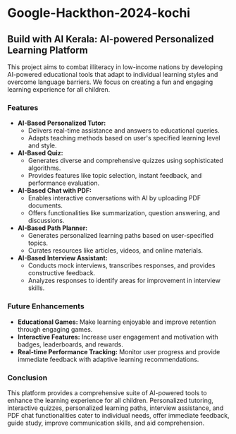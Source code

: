 # Google-Hackthon-2024-kochi

## Build with AI Kerala: AI-powered Personalized Learning Platform

This project aims to combat illiteracy in low-income nations by developing AI-powered educational tools that adapt to individual learning styles and overcome language barriers. We focus on creating a fun and engaging learning experience for all children.

### Features

* **AI-Based Personalized Tutor:**
  * Delivers real-time assistance and answers to educational queries.
  * Adapts teaching methods based on user's specified learning level and style.
* **AI-Based Quiz:**
  * Generates diverse and comprehensive quizzes using sophisticated algorithms.
  * Provides features like topic selection, instant feedback, and performance evaluation.
* **AI-Based Chat with PDF:**
  * Enables interactive conversations with AI by uploading PDF documents.
  * Offers functionalities like summarization, question answering, and discussions.
* **AI-Based Path Planner:**
  * Generates personalized learning paths based on user-specified topics.
  * Curates resources like articles, videos, and online materials.
* **AI-Based Interview Assistant:**
  * Conducts mock interviews, transcribes responses, and provides constructive feedback.
  * Analyzes responses to identify areas for improvement in interview skills.

### Future Enhancements

* **Educational Games:** Make learning enjoyable and improve retention through engaging games.
* **Interactive Features:** Increase user engagement and motivation with badges, leaderboards, and rewards.
* **Real-time Performance Tracking:** Monitor user progress and provide immediate feedback with adaptive learning recommendations.

### Conclusion

This platform provides a comprehensive suite of AI-powered tools to enhance the learning experience for all children. Personalized tutoring, interactive quizzes, personalized learning paths, interview assistance, and PDF chat functionalities cater to individual needs, offer immediate feedback, guide study, improve communication skills, and aid comprehension.
